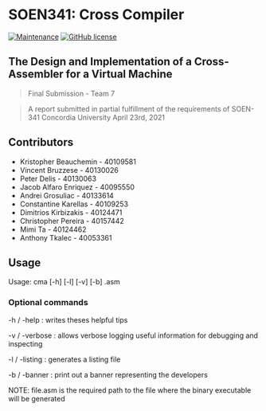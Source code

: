 # SOEN341: Cross Compiler 

[![Maintenance](https://img.shields.io/badge/Maintained%3F-yes-green.svg)](https://github.com/KrisTheCanadian/CrossCompiler/graphs/commit-activity)
[![GitHub license](https://img.shields.io/github/license/Naereen/StrapDown.js.svg)](https://github.com/KrisTheCanadian/CrossCompiler/blob/master/LICENSE)

## The Design and Implementation of a Cross-Assembler for a Virtual Machine
> Final Submission - Team 7

> A report submitted in partial fulfillment of the requirements of SOEN-341 Concordia University April 23rd, 2021


## Contributors
- Kristopher Beauchemin - 40109581
- Vincent Bruzzese - 40130026 
- Peter Delis - 40130063
- Jacob Alfaro Enriquez - 40095550
- Andrei Grosuliac - 40133614
- Constantine Karellas - 40109253
- Dimitrios Kirbizakis - 40124471
- Christopher Pereira - 40157442
- Mimi Ta - 40124462
- Anthony Tkalec - 40053361


## Usage
Usage: cma [-h] [-l] [-v] [-b] <file>.asm
  
### Optional commands
  
-h / -help : writes theses helpful tips

-v / -verbose : allows verbose logging useful information for debugging and inspecting

-l / -listing : generates a listing file

-b / -banner : print out a banner representing the developers

NOTE: file.asm is the required path to the file where the binary executable will be generated
